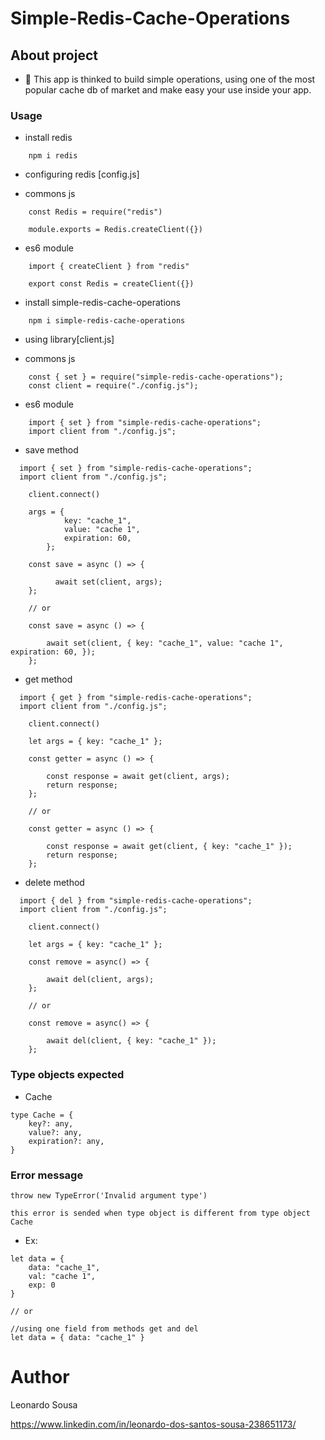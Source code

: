 # Simple-Redis-Cache-Operations

## About project

- 🔭 This app is thinked to build simple operations, using
  one of the most popular cache db of market and make easy your use inside your app.

### Usage

- install redis

```
    npm i redis

```

- configuring redis [config.js]

- commons js

```
    const Redis = require("redis")

    module.exports = Redis.createClient({})

```

- es6 module

```
    import { createClient } from "redis"

    export const Redis = createClient({})

```

- install simple-redis-cache-operations

```
    npm i simple-redis-cache-operations

```

- using library[client.js]

- commons js

```
    const { set } = require("simple-redis-cache-operations");
    const client = require("./config.js");

```

- es6 module

```
    import { set } from "simple-redis-cache-operations";
    import client from "./config.js";

```

- save method

```
  import { set } from "simple-redis-cache-operations";
  import client from "./config.js";

    client.connect()

    args = {
            key: "cache_1",
            value: "cache 1",
            expiration: 60,
        };

    const save = async () => {

          await set(client, args);
    };

    // or

    const save = async () => {

        await set(client, { key: "cache_1", value: "cache 1", expiration: 60, });
    };
```

- get method

```
  import { get } from "simple-redis-cache-operations";
  import client from "./config.js";

    client.connect()

    let args = { key: "cache_1" };

    const getter = async () => {

        const response = await get(client, args);
        return response;
    };

    // or

    const getter = async () => {

        const response = await get(client, { key: "cache_1" });
        return response;
    };
```

- delete method

```
  import { del } from "simple-redis-cache-operations";
  import client from "./config.js";

    client.connect()

    let args = { key: "cache_1" };

    const remove = async() => {

        await del(client, args);
    };

    // or

    const remove = async() => {

        await del(client, { key: "cache_1" });
    };
```

### Type objects expected

- Cache

```
type Cache = {
    key?: any,
    value?: any,
    expiration?: any,
}
```

### Error message

```
throw new TypeError('Invalid argument type')

```

```
this error is sended when type object is different from type object Cache

```

- Ex:

```
let data = {
    data: "cache_1",
    val: "cache 1",
    exp: 0
}

// or

//using one field from methods get and del
let data = { data: "cache_1" }

```

# Author

Leonardo Sousa

https://www.linkedin.com/in/leonardo-dos-santos-sousa-238651173/
